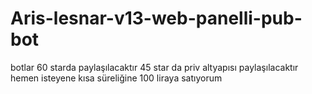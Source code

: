 # Aris-lesnar-v13-web-panelli-pub-bot
botlar 60 starda paylaşılacaktır 45 star da priv altyapısı paylaşılacaktır hemen isteyene kısa süreliğine 100 liraya satıyorum 
